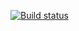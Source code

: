 [![Build status](https://ci.appveyor.com/api/projects/status/qsxk7uv6vbvf3q4p/branch/main?svg=true)](https://ci.appveyor.com/project/Kroleg69/patterns1/branch/main)